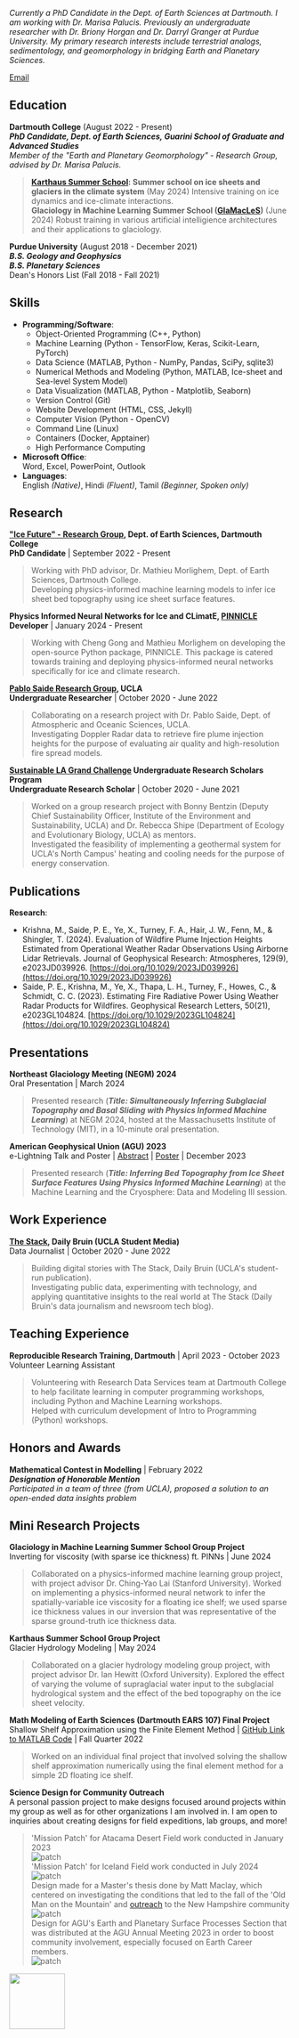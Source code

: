 _Currently a PhD Candidate in the Dept. of Earth Sciences at Dartmouth. I am working with Dr. Marisa Palucis. Previously an undergraduate researcher with Dr. Briony Horgan and Dr. Darryl Granger at Purdue University. My primary research interests include terrestrial analogs, sedimentology, and geomorphology in bridging Earth and Planetary Sciences._

[Email](mailto:emma.rogers.gr@dartmouth.edu)

## Education
**Dartmouth College** (August 2022 - Present) <br>
_**PhD Candidate, Dept. of Earth Sciences, Guarini School of Graduate and Advanced Studies**_ <br>
_Member of the "Earth and Planetary Geomorphology" - Research Group, advised by Dr. Marisa Palucis._
> **[Karthaus Summer School](https://www.projects.science.uu.nl/iceclimate/karthaus/index.php): Summer school on ice sheets and glaciers in the climate system** (May 2024) Intensive training on ice dynamics and ice-climate interactions.<br>
> **Glaciology in Machine Learning Summer School ([GlaMacLeS](https://glamacles.github.io))** (June 2024) Robust training in various artificial intelligience architectures and their applications to glaciology.   

**Purdue University** (August 2018 - December 2021) <br>
_**B.S. Geology and Geophysics**_ <br>
_**B.S. Planetary Sciences**_ <br>
Dean's Honors List (Fall 2018 - Fall 2021)

## Skills
- **Programming/Software**: <br>
  * Object-Oriented Programming (C++, Python)
  * Machine Learning (Python - TensorFlow, Keras, Scikit-Learn, PyTorch)
  * Data Science (MATLAB, Python - NumPy, Pandas, SciPy, sqlite3)
  * Numerical Methods and Modeling (Python, MATLAB, Ice-sheet and Sea-level System Model)
  * Data Visualization (MATLAB, Python - Matplotlib, Seaborn)
  * Version Control (Git)
  * Website Development (HTML, CSS, Jekyll)
  * Computer Vision (Python - OpenCV)
  * Command Line (Linux)
  * Containers (Docker, Apptainer)
  * High Performance Computing
- **Microsoft Office**:<br>
Word, Excel, PowerPoint, Outlook
- **Languages**:<br>
English _(Native)_, Hindi _(Fluent)_, Tamil _(Beginner, Spoken only)_

## Research
**["Ice Future" - Research Group](https://icefuture.org/), Dept. of Earth Sciences, Dartmouth College** <br>
**PhD Candidate** | September 2022 - Present <br>
> Working with PhD advisor, Dr. Mathieu Morlighem, Dept. of Earth Sciences, Dartmouth College. <br>
> Developing physics-informed machine learning models to infer ice sheet bed topography using ice sheet surface features.

**Physics Informed Neural Networks for Ice and CLimatE, [PINNICLE](https://github.com/ISSMteam/PINNICLE)** <br>
**Developer** | January 2024 - Present <br>
> Working with Cheng Gong and Mathieu Morlighem on developing the open-source Python package, PINNICLE. This package is catered towards training and deploying physics-informed neural networks specifically for ice and climate research.  

**[Pablo Saide Research Group](https://dept.atmos.ucla.edu/saide/home), UCLA** <br>
**Undergraduate Researcher** | October 2020 - June 2022 <br>
> Collaborating on a research project with Dr. Pablo Saide, Dept. of Atmospheric and Oceanic Sciences, UCLA. <br>
> Investigating Doppler Radar data to retrieve fire plume injection heights for the purpose of evaluating air quality and high-resolution fire spread models.

**[Sustainable LA Grand Challenge](https://grandchallenges.ucla.edu/sustainable-la/) Undergraduate Research Scholars Program** <br>
**Undergraduate Research Scholar** | October 2020 - June 2021 <br>
> Worked on a group research project with Bonny Bentzin (Deputy Chief Sustainability Officer, Institute of the Environment and Sustainability, UCLA) and Dr. Rebecca Shipe (Department of Ecology and Evolutionary Biology, UCLA) as mentors. <br>
> Investigated the feasibility of implementing a geothermal system for UCLA's North Campus' heating and cooling needs for the purpose of energy conservation.

## Publications
**Research**:<br>
- Krishna, M., Saide, P. E., Ye, X., Turney, F. A., Hair, J. W., Fenn, M., & Shingler, T. (2024). Evaluation of Wildfire Plume Injection Heights Estimated from Operational Weather Radar Observations Using Airborne Lidar Retrievals. Journal of Geophysical Research: Atmospheres, 129(9), e2023JD039926. [https://doi.org/10.1029/2023JD039926](https://doi.org/10.1029/2023JD039926) <br>
- Saide, P. E., Krishna, M., Ye, X., Thapa, L. H., Turney, F., Howes, C., & Schmidt, C. C. (2023). Estimating Fire Radiative Power Using Weather Radar Products for Wildfires. Geophysical Research Letters, 50(21), e2023GL104824. [https://doi.org/10.1029/2023GL104824](https://doi.org/10.1029/2023GL104824)

## Presentations
**Northeast Glaciology Meeting (NEGM) 2024**<br>
Oral Presentation | March 2024 <br>
> Presented research (**_Title: Simultaneously Inferring Subglacial Topography and Basal Sliding with Physics Informed Machine Learning_**) at NEGM 2024, hosted at the Massachusetts Institute of Technology (MIT), in a 10-minute oral presentation.

**American Geophysical Union (AGU) 2023**<br>
e-Lightning Talk and Poster | [Abstract](https://agu.confex.com/agu/fm23/meetingapp.cgi/Paper/1289845) | [Poster](https://agu23.ipostersessions.com/Default.aspx?s=65-AB-AE-77-CE-62-E8-20-5B-D6-0E-5E-A5-04-5F-00) | December 2023 <br>
> Presented research (**_Title: Inferring Bed Topography from Ice Sheet Surface Features Using Physics Informed Machine Learning_**) at the Machine Learning and the Cryosphere: Data and Modeling III session.

## Work Experience
**[The Stack](https://stack.dailybruin.com/), Daily Bruin (UCLA Student Media)** <br>
Data Journalist | October 2020 - June 2022 <br>
> Building digital stories with The Stack, Daily Bruin (UCLA's student-run publication). <br>
> Investigating public data, experimenting with technology, and applying quantitative insights to the real world at The Stack (Daily Bruin's data journalism and newsroom tech blog).

## Teaching Experience
**Reproducible Research Training, Dartmouth** | April 2023 - October 2023 <br>
Volunteer Learning Assistant <br>
> Volunteering with Research Data Services team at Dartmouth College to help facilitate learning in computer programming workshops, including Python and Machine Learning workshops.<br>
> Helped with curriculum development of Intro to Programming (Python) workshops.

## Honors and Awards
**Mathematical Contest in Modelling** | February 2022 <br>
_**Designation of Honorable Mention**_ <br>
_Participated in a team of three (from UCLA), proposed a solution to an open-ended data insights problem_

## Mini Research Projects
**Glaciology in Machine Learning Summer School Group Project** <br>
Inverting for viscosity (with sparse ice thickness) ft. PINNs | June 2024 <br>
> Collaborated on a physics-informed machine learning group project, with project advisor Dr. Ching-Yao Lai (Stanford University).
> Worked on implementing a physics-informed neural network to infer the spatially-variable ice viscosity for a floating ice shelf; we used sparse ice thickness values in our inversion that was representative of the sparse ground-truth ice thickness data.

**Karthaus Summer School Group Project** <br>
Glacier Hydrology Modeling | May 2024 <br>
> Collaborated on a glacier hydrology modeling group project, with project advisor Dr. Ian Hewitt (Oxford University).
> Explored the effect of varying the volume of supraglacial water input to the subglacial hydrological system and the effect of the bed topography on the ice sheet velocity. 

**Math Modeling of Earth Sciences (Dartmouth EARS 107) Final Project** <br>
Shallow Shelf Approximation using the Finite Element Method | [GitHub Link to MATLAB Code](https://github.com/mansakrishna23/SSA-ML/blob/main/ssa2.m) | Fall Quarter 2022 <br>
> Worked on an individual final project that involved solving the shallow shelf approximation numerically using the final element method for a simple 2D floating ice shelf. 


**Science Design for Community Outreach** <br>
A personal passion project to make designs focused around projects within my group as well as for other organizations I am involved in. I am open to inquiries about creating designs for field expeditions, lab groups, and more! <br>
>'Mission Patch' for Atacama Desert Field work conducted in January 2023 <br>
>![patch](/img/AtacamaMissionPatch.png) <br>
>'Mission Patch' for Iceland Field work conducted in July 2024 <br>
>![patch](/img/Iceland_Patch.png) <br>
>Design made for a Master's thesis done by Matt Maclay, which centered on investigating the conditions that led to the fall of the 'Old Man on the Mountain' and [outreach](https://storymaps.arcgis.com/stories/e71c010c785d4ee4b1b15cea746a34c9) to the New Hampshire community   <br>
>![patch](/img/Matt_Patch.png) <br>
>Design for AGU's Earth and Planetary Surface Processes Section that was distributed at the AGU Annual Meeting 2023 in order to boost community involvement, especially focused on Earth Career members. <br>
>![patch](/img/AGU_EPSP_Sticker.png) <br>
<img src="https://github.com/EmmaRogersGR/curriculum-vitae/blob/main/img/AGU_EPSP_Sticker.png.type" width="100" height="100">
